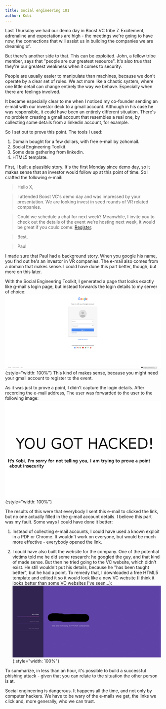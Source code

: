```yaml
---
title: Social engineering 101
author: Kobi
---
```

Last Thursday we had our demo day in Boost.VC tribe 7. Excitement, adrenaline and expectations are high - the meetings we're going to have now, the connections that will assist us in building the companies we are dreaming of.

But there's another side to that. This can be exploited. John, a fellow tribe member, says that "people are our greatest resource". It's also true that they're our greatest weakness when it comes to security. 

People are usually easier to manipulate than machines, because we don't operate by a clear set of rules. We act more like a chaotic system, where one little detail can change entirely the way we behave. Especially when there are feelings involved.

It became especially clear to me when I noticed my co-founder sending an e-mail with our investor deck to a gmail account. Although in his case he was responsible, it could have been an entirely different situation. There's no problem creating a gmail account that resembles a real one, by collecting some details from a linkedin account, for example.

So I set out to prove this point. The tools I used:
1. Domain bought for a few dollars, with free e-mail by zohomail.
2. Social Engineering Toolkit.
3. Some data gathering from linkedin.
4. HTML5 template.

First, I built a plausible story. It's the first Monday since demo day, so it makes sense that an investor would follow up at this point of time. So I crafted the following e-mail:

>Hello X,

>I attended Boost VC's demo day and was impressed by your presentation.
We are looking invest in seed rounds of VR related companies.

>Could we schedule a chat for next week?
Meanwhile, I invite you to check out the details of the event we're hosting next week, it would be great if you could come: [Register](). 

>Best,

>Paul

I made sure that Paul had a background story. When you google his name, you find out he's an investor in VR companies. The e-mail also comes from a domain that makes sense. I could have done this part better, though, but more on this later.

With the Social Engineering Toolkit, I generated a page that looks exactly like g-mail's login page, but instead forwards the login details to my server of choice:
![login](/assets/images/se101-1.png){:style="width: 100%"}
This kind of makes sense, because you might need your gmail account to register to the event.
 
As it was just to prove a point, I didn't capture the login details. After recording the e-mail address, The user was forwarded to the user to the following image:
![hack](/assets/images/se101-2.png){:style="width: 100%"}


The results of this were that everybody I sent this e-mail to clicked the link, but no one actually filled in the g-mail account details. I believe this part was my fault. 
Some ways I could have done it better:

1. Instead of collecting e-mail accounts, I could have used a known exploit in a PDF or Chrome. It wouldn't work on everyone, but would be much more effective - everybody opened the link.

2. I could have also built the website for the company. One of the potential victims told me he did some research: he googled the guy, and that kind of made sense. But then he tried going to the VC website, which didn't exist. He still wouldn't put his details, because he "has been taught better", but he had a point. To remedy that, I downloaded a free HTML5 template and edited it so it would look like a new VC website (I think it looks better than some VC websites I've seen...):
![VC](/assets/images/se101-3.png){:style="width: 100%"}



To summarize, in less than an hour, it's possible to build a successful phishing attack - given that you can relate to the situation the other person is at.

Social engineering is dangerous. It happens all the time, and not only by computer hackers. We have to be wary of the e-mails we get, the links we click and, more generally, who we can trust.
